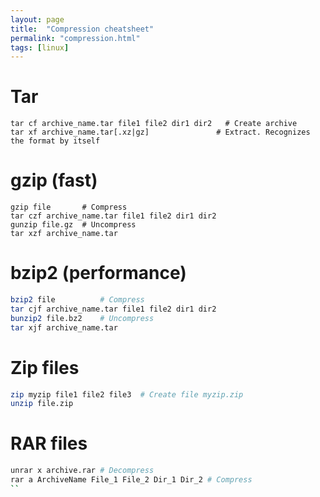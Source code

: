```yaml
---
layout: page
title:  "Compression cheatsheet"
permalink: "compression.html"
tags: [linux]
---
```



# Tar
```
tar cf archive_name.tar file1 file2 dir1 dir2   # Create archive
tar xf archive_name.tar[.xz|gz]               # Extract. Recognizes the format by itself
```


# gzip (fast)
```
gzip file       # Compress
tar czf archive_name.tar file1 file2 dir1 dir2
gunzip file.gz  # Uncompress
tar xzf archive_name.tar
```


# bzip2 (performance)
```bash
bzip2 file          # Compress
tar cjf archive_name.tar file1 file2 dir1 dir2
bunzip2 file.bz2    # Uncompress
tar xjf archive_name.tar
```


# Zip files
```bash
zip myzip file1 file2 file3  # Create file myzip.zip
unzip file.zip
```

# RAR files
```bash
unrar x archive.rar # Decompress
rar a ArchiveName File_1 File_2 Dir_1 Dir_2 # Compress
``
